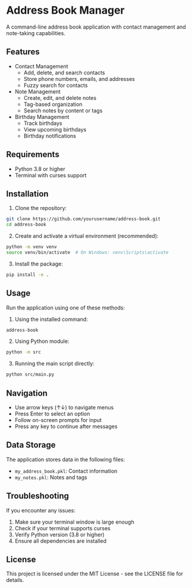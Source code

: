# Address Book Manager

A command-line address book application with contact management and note-taking capabilities.

## Features

- Contact Management
  - Add, delete, and search contacts
  - Store phone numbers, emails, and addresses
  - Fuzzy search for contacts
- Note Management
  - Create, edit, and delete notes
  - Tag-based organization
  - Search notes by content or tags
- Birthday Management
  - Track birthdays
  - View upcoming birthdays
  - Birthday notifications

## Requirements

- Python 3.8 or higher
- Terminal with curses support

## Installation

1. Clone the repository:

```bash
git clone https://github.com/yourusername/address-book.git
cd address-book
```

2. Create and activate a virtual environment (recommended):

```bash
python -m venv venv
source venv/bin/activate  # On Windows: venv\Scripts\activate
```

3. Install the package:

```bash
pip install -e .
```

## Usage

Run the application using one of these methods:

1. Using the installed command:

```bash
address-book
```

2. Using Python module:

```bash
python -m src
```

3. Running the main script directly:

```bash
python src/main.py
```

## Navigation

- Use arrow keys (↑↓) to navigate menus
- Press Enter to select an option
- Follow on-screen prompts for input
- Press any key to continue after messages

## Data Storage

The application stores data in the following files:

- `my_address_book.pkl`: Contact information
- `my_notes.pkl`: Notes and tags

## Troubleshooting

If you encounter any issues:

1. Make sure your terminal window is large enough
2. Check if your terminal supports curses
3. Verify Python version (3.8 or higher)
4. Ensure all dependencies are installed

## License

This project is licensed under the MIT License - see the LICENSE file for details.
